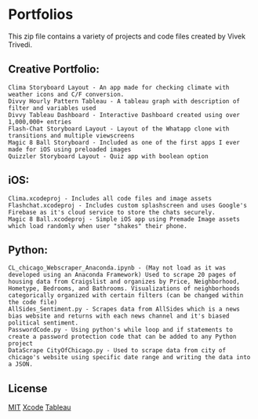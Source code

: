 # Portfolios

This zip file contains a variety of projects and code files created by Vivek Trivedi. 

## Creative Portfolio:
```
Clima Storyboard Layout - An app made for checking climate with weather icons and C/F conversion.
Divvy Hourly Pattern Tableau - A tableau graph with description of filter and variables used
Divvy Tableau Dashboard - Interactive Dashboard created using over 1,000,000+ entries
Flash-Chat Storyboard Layout - Layout of the Whatapp clone with transitions and multiple viewscreens
Magic 8 Ball Storyboard - Included as one of the first apps I ever made for iOS using preloaded images
Quizzler Storyboard Layout - Quiz app with boolean option 
```

## iOS:
```
Clima.xcodeproj - Includes all code files and image assets
Flashchat.xcodeproj - Includes custom splashscreen and uses Google's Firebase as it's cloud service to store the chats securely.
Magic 8 Ball.xcodeproj - Simple iOS app using Premade Image assets which load randomly when user "shakes" their phone.
```

## Python:
```
CL_chicago_Webscraper_Anaconda.ipynb - (May not load as it was developed using an Anaconda Framework) Used to scrape 20 pages of housing data from Craigslist and organizes by Price, Neighborhood, Hometype, Bedrooms, and Bathrooms. Visualizations of neighborhoods categorically organized with certain filters (can be changed within the code file)
AllSides_Sentiment.py - Scrapes data from AllSides which is a news bias website and returns with each news channel and it's biased political sentiment.
PasswordCode.py - Using python's while loop and if statements to create a password protection code that can be added to any Python project
DataScrape CityOfChicago.py - Used to scrape data from city of chicago's website using specific date range and writing the data into a JSON.
```

## License
[MIT](https://choosealicense.com/licenses/mit/)
[Xcode](https://developer.apple.com/xcode/)
[Tableau](https://public.tableau.com/s/)
